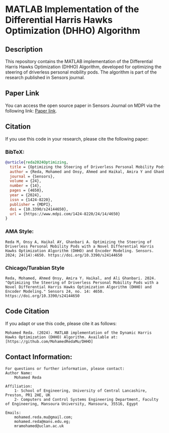 # MATLAB Implementation of the Differential Harris Hawks Optimization (DHHO) Algorithm

## Description

This repository contains the MATLAB implementation of the Differential Harris Hawks Optimization (DHHO) Algorithm, developed for optimizing the steering of driverless personal mobility pods. The algorithm is part of the research published in Sensors journal.

## Paper Link

You can access the open source paper in Sensors Journal on MDPI via the following link: [Paper link](https://www.mdpi.com/1424-8220/24/14/4650).



## Citation

If you use this code in your research, please cite the following paper:

### BibTeX:
```bibtex
@article{reda2024Optimizing,
  title = {Optimizing the Steering of Driverless Personal Mobility Pods with a Novel Differential Harris Hawks Optimization Algorithm (DHHO) and Encoder Modeling},
  author = {Reda, Mohamed and Onsy, Ahmed and Haikal, Amira Y and Ghanbari, Ali},
  journal = {Sensors},
  volume = {24},
  number = {14},
  pages = {4650},
  year = {2024},
  issn = {1424-8220},
  publisher = {MDPI},
  doi = {10.3390/s24144650},
  url = {https://www.mdpi.com/1424-8220/24/14/4650}
}


```

 ### AMA Style:
 ``` AMA Style
Reda M, Onsy A, Haikal AY, Ghanbari A. Optimizing the Steering of Driverless Personal Mobility Pods with a Novel Differential Harris Hawks Optimization Algorithm (DHHO) and Encoder Modeling. Sensors. 2024; 24(14):4650. https://doi.org/10.3390/s24144650
```

 ### Chicago/Turabian Style
 ``` Chicago/Turabian Style
Reda, Mohamed, Ahmed Onsy, Amira Y. Haikal, and Ali Ghanbari. 2024. "Optimizing the Steering of Driverless Personal Mobility Pods with a Novel Differential Harris Hawks Optimization Algorithm (DHHO) and Encoder Modeling." Sensors 24, no. 14: 4650. https://doi.org/10.3390/s24144650
```

   
## Code Citation
If you adapt or use this code, please cite it as follows:
```
Mohamed Reda. (2024). MATLAB implementation of the Dynamic Harris Hawks Optimization (DHHO) Algorithm. Available at: [https://github.com/MohamedRedaMu/DHHO]
```



## Contact Information:

    For questions or further information, please contact:
    Author Name:
        Mohamed Reda

    Affiliation:
        1- School of Engineering, University of Central Lancashire, Preston, PR1 2HE, UK
        2- Computers and Control Systems Engineering Department, Faculty of Engineering, Mansoura University, Mansoura, 35516, Egypt

    Emails:
        mohamed.reda.mu@gmail.com;
        mohamed.reda@mans.edu.eg;
        mramohamed@uclan.ac.uk



